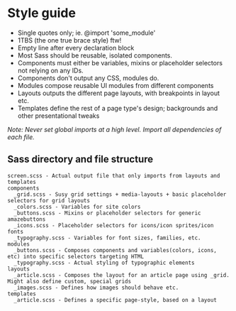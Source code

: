 # Style guide

 * Single quotes only; ie. @import 'some_module'
 * 1TBS (the one true brace style) ftw!
 * Empty line after every declaration block
 * Most Sass should be reusable, isolated components.
 * Components must either be variables, mixins or placeholder selectors not relying on any IDs.
 * Components don't output any CSS, modules do.
 * Modules compose reusable UI modules from different components
 * Layouts outputs the different page layouts, with breakpoints in layout etc.
 * Templates define the rest of a page type's design; backgrounds and other presentational tweaks
 
*Note: Never set global imports at a high level. Import all dependencies of each file.*

## Sass directory and file structure

```
screen.scss - Actual output file that only imports from layouts and templates
components
  _grid.scss - Susy grid settings + media-layouts + basic placeholder selectors for grid layouts
  _colors.scss - Variables for site colors
  _buttons.scss - Mixins or placeholder selectors for generic amazebuttons
  _icons.scss - Placeholder selectors for icons/icon sprites/icon fonts
  _typography.scss - Variables for font sizes, families, etc.
modules
  _buttons.scss - Composes components and variables(colors, icons, etc) into specific selectors targeting HTML
  _typography.scss - Actual styling of typographic elements
layouts
  _article.scss - Composes the layout for an article page using _grid. Might also define custom, special grids
  _images.scss - Defines how images should behave etc.
templates
  _article.scss - Defines a specific page-style, based on a layout
```
